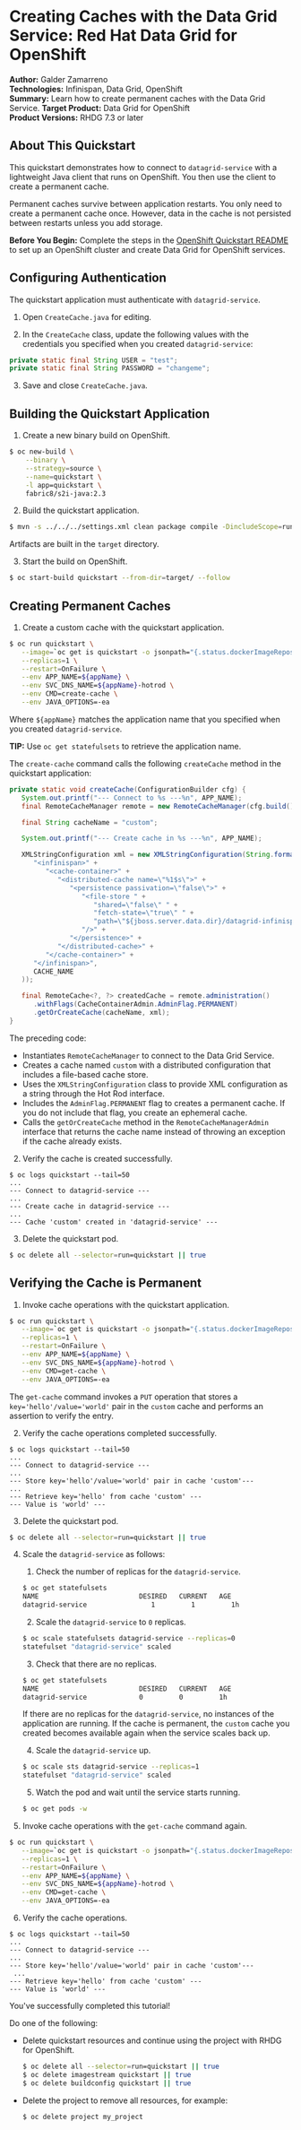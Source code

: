 Creating Caches with the Data Grid Service: Red Hat Data Grid for OpenShift
===========================================================================
**Author:** Galder Zamarreno  
**Technologies:** Infinispan, Data Grid, OpenShift  
**Summary:** Learn how to create permanent caches with the Data Grid Service.
**Target Product:** Data Grid for OpenShift  
**Product Versions:** RHDG 7.3 or later

About This Quickstart
---------------------
This quickstart demonstrates how to connect to `datagrid-service` with a lightweight Java client that runs on OpenShift. You then use the client to create a permanent cache.

Permanent caches survive between application restarts. You only need to create a permanent cache once. However, data in the cache is not persisted between restarts unless you add storage.

**Before You Begin:** Complete the steps in the [OpenShift Quickstart README](../../README.md) to set up an OpenShift cluster and create Data Grid for OpenShift services.

Configuring Authentication
--------------------------
The quickstart application must authenticate with `datagrid-service`.

1. Open `CreateCache.java` for editing.

2. In the `CreateCache` class, update the following values with the credentials you specified when you created `datagrid-service`:
```java
private static final String USER = "test";
private static final String PASSWORD = "changeme";
```

3. Save and close `CreateCache.java`.

Building the Quickstart Application
-----------------------------------
1. Create a new binary build on OpenShift.
```bash
$ oc new-build \
    --binary \
    --strategy=source \
    --name=quickstart \
    -l app=quickstart \
    fabric8/s2i-java:2.3
```

2. Build the quickstart application.
```bash
$ mvn -s ../../../settings.xml clean package compile -DincludeScope=runtime
```
  Artifacts are built in the `target` directory.

3. Start the build on OpenShift.
```bash
$ oc start-build quickstart --from-dir=target/ --follow
```

Creating Permanent Caches
-------------------------
1. Create a custom cache with the quickstart application.
```bash
$ oc run quickstart \
   --image=`oc get is quickstart -o jsonpath="{.status.dockerImageRepository}"` \
   --replicas=1 \
   --restart=OnFailure \
   --env APP_NAME=${appName} \
   --env SVC_DNS_NAME=${appName}-hotrod \
   --env CMD=create-cache \
   --env JAVA_OPTIONS=-ea
```
  Where `${appName}` matches the application name that you specified when you created `datagrid-service`.

  **TIP:** Use `oc get statefulsets` to retrieve the application name.

  The `create-cache` command calls the following `createCache` method in the quickstart application:

  ```java
  private static void createCache(ConfigurationBuilder cfg) {
     System.out.printf("--- Connect to %s ---%n", APP_NAME);
     final RemoteCacheManager remote = new RemoteCacheManager(cfg.build());

     final String cacheName = "custom";

     System.out.printf("--- Create cache in %s ---%n", APP_NAME);

     XMLStringConfiguration xml = new XMLStringConfiguration(String.format(
        "<infinispan>" +
           "<cache-container>" +
              "<distributed-cache name=\"%1$s\">" +
                 "<persistence passivation=\"false\">" +
                    "<file-store " +
                       "shared=\"false\" " +
                       "fetch-state=\"true\" " +
                       "path=\"${jboss.server.data.dir}/datagrid-infinispan/%1$s\"" +
                    "/>" +
                 "</persistence>" +
              "</distributed-cache>" +
           "</cache-container>" +
        "</infinispan>",
        CACHE_NAME
     ));

     final RemoteCache<?, ?> createdCache = remote.administration()
        .withFlags(CacheContainerAdmin.AdminFlag.PERMANENT)
        .getOrCreateCache(cacheName, xml);
  }
  ```

  The preceding code:
  - Instantiates `RemoteCacheManager` to connect to the Data Grid Service.
  - Creates a cache named `custom` with a distributed configuration that includes a file-based cache store.
  - Uses the `XMLStringConfiguration` class to provide XML configuration as a string through the Hot Rod interface.
  - Includes the `AdminFlag.PERMANENT` flag to creates a permanent cache. If you do not include that flag, you create an ephemeral cache.
  - Calls the `getOrCreateCache` method in the `RemoteCacheManagerAdmin` interface that returns the cache name instead of throwing an exception if the cache already exists.

2. Verify the cache is created successfully.
```
$ oc logs quickstart --tail=50
...
--- Connect to datagrid-service ---
...
--- Create cache in datagrid-service ---
...
--- Cache 'custom' created in 'datagrid-service' ---
```

3. Delete the quickstart pod.
```bash
$ oc delete all --selector=run=quickstart || true
```

Verifying the Cache is Permanent
--------------------------------
1. Invoke cache operations with the quickstart application.
```bash
$ oc run quickstart \
   --image=`oc get is quickstart -o jsonpath="{.status.dockerImageRepository}"` \
   --replicas=1 \
   --restart=OnFailure \
   --env APP_NAME=${appName} \
   --env SVC_DNS_NAME=${appName}-hotrod \
   --env CMD=get-cache \
   --env JAVA_OPTIONS=-ea
```
  The `get-cache` command invokes a `PUT` operation that stores a `key='hello'/value='world'` pair in the `custom` cache and performs an assertion to verify the entry.

2. Verify the cache operations completed successfully.
```
$ oc logs quickstart --tail=50
...
--- Connect to datagrid-service ---
...
--- Store key='hello'/value='world' pair in cache 'custom'---
...
--- Retrieve key='hello' from cache 'custom' ---
--- Value is 'world' ---
```

3. Delete the quickstart pod.
```bash
$ oc delete all --selector=run=quickstart || true
```

4. Scale the `datagrid-service` as follows:

    1. Check the number of replicas for the `datagrid-service`.
    ```bash
    $ oc get statefulsets
    NAME                         DESIRED   CURRENT   AGE
    datagrid-service                1         1         1h
    ```

    2. Scale the `datagrid-service` to `0` replicas.
    ```bash
    $ oc scale statefulsets datagrid-service --replicas=0
    statefulset "datagrid-service" scaled
    ```

    3. Check that there are no replicas.
    ```bash
    $ oc get statefulsets
    NAME                         DESIRED   CURRENT   AGE
    datagrid-service             0         0         1h
    ```

    If there are no replicas for the `datagrid-service`, no instances of the application are running. If the cache is permanent, the `custom` cache you created becomes available again when the service scales back up.

    4. Scale the `datagrid-service` up.
    ```bash
    $ oc scale sts datagrid-service --replicas=1
    statefulset "datagrid-service" scaled
    ```

    5. Watch the pod and wait until the service starts running.
    ```bash
    $ oc get pods -w
    ```

5. Invoke cache operations with the `get-cache` command again.
```bash
$ oc run quickstart \
   --image=`oc get is quickstart -o jsonpath="{.status.dockerImageRepository}"` \
   --replicas=1 \
   --restart=OnFailure \
   --env APP_NAME=${appName} \
   --env SVC_DNS_NAME=${appName}-hotrod \
   --env CMD=get-cache \
   --env JAVA_OPTIONS=-ea
```

6. Verify the cache operations.
```
$ oc logs quickstart --tail=50
...
--- Connect to datagrid-service ---
...
--- Store key='hello'/value='world' pair in cache 'custom'---
 ...
--- Retrieve key='hello' from cache 'custom' ---
--- Value is 'world' ---
```

  You've successfully completed this tutorial!

  Do one of the following:

  - Delete quickstart resources and continue using the project with RHDG for OpenShift.

    ```bash
    $ oc delete all --selector=run=quickstart || true
    $ oc delete imagestream quickstart || true
    $ oc delete buildconfig quickstart || true
    ```

  - Delete the project to remove all resources, for example:

    ```bash
    $ oc delete project my_project
    ```
